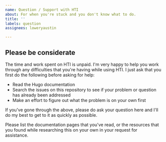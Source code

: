 ```yaml
---
name: Question / Support with HTI
about: For when you're stuck and you don't know what to do.
title: ''
labels: question
assignees: loweryaustin

---
```


## Please be considerate

The time and work spent on HTI is unpaid. I'm very happy to help you work through any difficulties that you're having while using HTI. I just ask that you first do the following before asking for help:

- Read the Hugo documentation
- Search the issues on this repository to see if your problem or question has already been addressed
- Make an effort to figure out what the problem is on your own first


If you've gone through the above, please do ask your question here and I'll do my best to get to it as quickly as possible.

Please list the documentation pages that you've read, or the resources that you found while researching this on your own in your request for assistance.
